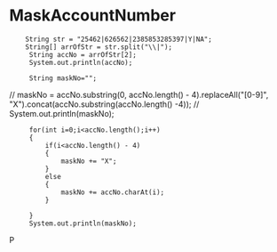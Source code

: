 # MaskAccountNumber

        String str = "25462|626562|2385853285397|Y|NA"; 
        String[] arrOfStr = str.split("\\|"); 
         String accNo = arrOfStr[2];
         System.out.println(accNo);
         
         String maskNo="";
// maskNo = accNo.substring(0, accNo.length() - 4).replaceAll("[0-9]", "X").concat(accNo.substring(accNo.length() -4));
// System.out.println(maskNo);  

         for(int i=0;i<accNo.length();i++) 
         {
        	 if(i<accNo.length() - 4)
        	 {
        		 maskNo += "X";
        	 }
        	 else
        	 {
        		 maskNo += accNo.charAt(i);
        	 }
        	 
         }
         System.out.println(maskNo);
       
P
